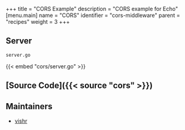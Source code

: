 +++
title = "CORS Example"
description = "CORS example for Echo"
[menu.main]
  name = "CORS"
  identifier = "cors-middleware"
  parent = "recipes"
  weight = 3
+++

## Server

`server.go`

{{< embed "cors/server.go" >}}

## [Source Code]({{< source "cors" >}})

## Maintainers

- [vishr](https://github.com/vishr)
